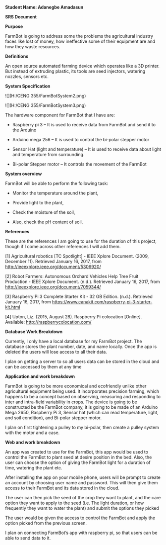 **Student Name: Adanegbe Amadasun**


**SRS Document**

**Purpose**

FarmBot is going to address some the problems the agricultural industry faces
like lost of money, how ineffective some of their equipment are and how they
waste resources.

**Definitions**

An open source automated farming device which operates like a 3D printer. But
instead of extruding plastic, its tools are seed injectors, watering nozzles,
sensors etc.

**System Specification**

![](H:/CENG 355/FarmBotSystem2.png)

![](H:/CENG 355/FarmBotSystem3.png)

The hardware component for FarmBot that I have are:

-   Raspberry pi 3 – It is used to receive data from FarmBot and send it to the
    Arduino

-   Arduino mega 256 – It is used to control the bi-polar stepper motor

-   Sensor Hat (light and temperature) – It is used to receive data about light
    and temperature from surrounding.

-   Bi-polar Stepper motor – It controls the movement of the FarmBot

**System overview**

FarmBot will be able to perform the following task:

-   Monitor the temperature around the plant,

-   Provide light to the plant,

-   Check the moisture of the soil,

-   Also, check the pH content of soil.

**References**

These are the references I am going to use for the duration of this project,
though if I come across other references I will add them.

[1] Agricultural robotics [TC Spotlight] - IEEE Xplore Document. (2009, December
11). Retrieved January 16, 2017, from
http://ieeexplore.ieee.org/document/5306920/

[2] Robot Farmers: Autonomous Orchard Vehicles Help Tree Fruit Production - IEEE
Xplore Document. (n.d.). Retrieved January 16, 2017, from
http://ieeexplore.ieee.org/document/7059344/

[3] Raspberry Pi 3 Complete Starter Kit - 32 GB Edition. (n.d.). Retrieved
January 16, 2017, from https://www.canakit.com/raspberry-pi-3-starter-kit.html

[4] Upton, Liz. (2015, August 28). Raspberry Pi colocation [Online]. Available:
http://raspberrycolocation.com/

**Database Work Breakdown**

Currently, I only have a local database for my FarmBot project. The database
stores the plant number, date, and name locally. Once the app is deleted the
users will lose access to all their data.

I plan on getting a server to so all users data can be stored in the cloud and
can be accessed by them at any time

**Application and work breakdown**

FarmBot is going to be more economical and ecofriendly unlike other agricultural
equipment being used. It incorporates precision farming, which happens to be a
concept based on observing, measuring and responding to inter and intra-field
variability in crops. The device is going to be constructed be the FarmBot
company, it is going to be made of an Arduino Mega 2650, Raspberry Pi 3, Sensor
hat (which can read temperature, light, and soil condition), and Bi-polar
stepper motor.

I plan on first tightening a pulley to my bi-polar, then create a pulley system
with the motor and a case.

**Web and work breakdown**

An app was created to use for the FarmBot, this app would be used to control the
FarmBot to plant seed at desire position in the bed. Also, the user can choose
the option of giving the FarmBot light for a duration of time, watering the
plant etc.

After installing the app on your mobile phone, users will be prompt to create an
account by choosing user name and password. This will then give them access to
their FarmBot and its data stored in the cloud.

The user can then pick the seed of the crop they want to plant, and the care
option they want to apply to the seed (i.e. The light duration, or how
frequently they want to water the plant) and submit the options they picked

The user would be given the access to control the FarmBot and apply the option
picked from the previous screen.

I plan on connecting FarmBot’s app with raspberry pi, so that users can be able
to send data to it.
